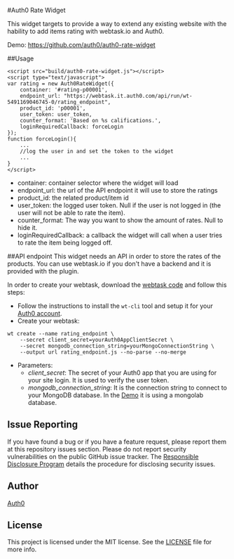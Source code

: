 #Auth0 Rate Widget

This widget targets to provide a way to extend any existing website with the hability to add items rating with webtask.io and Auth0.

Demo: https://github.com/auth0/auth0-rate-widget

##Usage

```
<script src="build/auth0-rate-widget.js"></script>
<script type="text/javascript">
var rating = new Auth0RateWidget({
    container: '#rating-p00001',
    endpoint_url: "https://webtask.it.auth0.com/api/run/wt-5491169046745-0/rating_endpoint",
    product_id: 'p00001',
    user_token: user_token,
    counter_format: 'Based on %s califications.',
    loginRequiredCallback: forceLogin
});
function forceLogin(){
    ...
    //log the user in and set the token to the widget
    ...
}
</script>

```

* container: container selector where the widget will load
* endpoint_url: the url of the API endpoint it will use to store the ratings
* product_id: the related product/item id 
* user_token: the logged user token. Null if the user is not logged in (the user will not be able to rate the item).
* counter_format: The way you want to show the amount of rates. Null to hide it.
* loginRequiredCallback: a callback the widget will call when a user tries to rate the item being logged off.

##API endpoint
This widget needs an API in order to store the rates of the products. You can use webtask.io if you don't have a backend and it is provided with the plugin.

In order to create your webtask, download the [webtask code](https://github.com/auth0/auth0-rate-widget/blob/master/webtasks/rating_endpoint.js) and follow this steps:

  * Follow the instructions to install the `wt-cli` tool and setup it for your [Auth0 account](https://manage.auth0.com/#/account/webtasks).
  * Create your webtask: 
```
wt create --name rating_endpoint \
    --secret client_secret=yourAuth0AppClientSecret \
    --secret mongodb_connection_string=yourMongoConnectionString \
    --output url rating_endpoint.js --no-parse --no-merge
```
  * Parameters:
    * *client_secret*: The secret of your Auth0 app that you are using for your site login. It is used to verify the user token.
    * *mongodb_connection_string*: It is the connection string to connect to your MongoDB database. In the [Demo](https://github.com/auth0/auth0-rate-widget) it is using a mongolab database.

## Issue Reporting

If you have found a bug or if you have a feature request, please report them at this repository issues section. Please do not report security vulnerabilities on the public GitHub issue tracker. The [Responsible Disclosure Program](https://auth0.com/whitehat) details the procedure for disclosing security issues.

## Author

[Auth0](auth0.com)

## License

This project is licensed under the MIT license. See the [LICENSE](LICENSE) file for more info.
